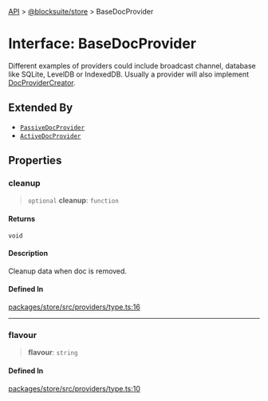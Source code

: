 [API](../../../index.md) > [@blocksuite/store](../index.md) > BaseDocProvider

# Interface: BaseDocProvider

Different examples of providers could include broadcast channel,
database like SQLite, LevelDB or IndexedDB.
Usually a provider will also implement [DocProviderCreator](../type-aliases/type-alias.DocProviderCreator.md).

## Extended By

- [`PassiveDocProvider`](interface.PassiveDocProvider.md)
- [`ActiveDocProvider`](interface.ActiveDocProvider.md)

## Properties

### cleanup

> `optional` **cleanup**: `function`

#### Returns

`void`

#### Description

Cleanup data when doc is removed.

#### Defined In

[packages/store/src/providers/type.ts:16](https://github.com/Saul-Mirone/blocksuite/blob/f2324b82e/packages/store/src/providers/type.ts#L16)

***

### flavour

> **flavour**: `string`

#### Defined In

[packages/store/src/providers/type.ts:10](https://github.com/Saul-Mirone/blocksuite/blob/f2324b82e/packages/store/src/providers/type.ts#L10)
